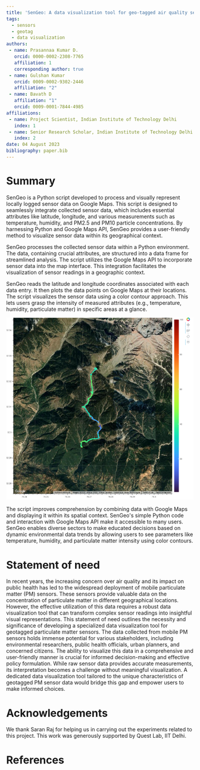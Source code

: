 ```yaml
---
title: 'SenGeo: A data visualization tool for geo-tagged air quality sensor data'
tags:
  - sensors
  - geotag
  - data visualization
authors:
 - name: Prasannaa Kumar D.
   orcid: 0000-0002-2308-7765
   affiliation: 1
   corresponding author: true
 - name: Gulshan Kumar
   orcid: 0009-0002-9302-2446
   affiliation: "2"
 - name: Bavath D
   affiliation: "1"
   orcid: 0009-0001-7844-4985
affiliations:
 - name: Project Scientist, Indian Institute of Technology Delhi
   index: 1
 - name: Senior Research Scholar, Indian Institute of Technology Delhi
   index: 2
date: 04 August 2023
bibliography: paper.bib
---
```


# Summary

SenGeo is a Python script developed to process and visually represent locally logged sensor data on Google Maps. This script is designed to seamlessly integrate collected sensor data, which includes essential attributes like latitude, longitude, and various measurements such as temperature, humidity, and PM2.5 and PM10 particle concentrations. By harnessing Python and Google Maps API, SenGeo provides a user-friendly method to visualize sensor data within its geographical context.

SenGeo processes the collected sensor data within a Python environment. The data, containing crucial attributes, are structured into a data frame for streamlined analysis. The script utilizes the Google Maps API to incorporate sensor data into the map interface. This integration facilitates the visualization of sensor readings in a geographic context.

SenGeo reads the latitude and longitude coordinates associated with each data entry. It then plots the data points on Google Maps at their locations. The script visualizes the sensor data using a color contour approach. This lets users grasp the intensity of measured attributes (e.g., temperature, humidity, particulate matter) in specific areas at a glance.

![Example of processed data from an experiment collecting PM2.5 levels at higher altitude.\label{fig:figure1_1}](figure1_1.png)

The script improves comprehension by combining data with Google Maps and displaying it within its spatial context. SenGeo's simple Python code and interaction with Google Maps API make it accessible to many users. SenGeo enables diverse sectors to make educated decisions based on dynamic environmental data trends by allowing users to see parameters like temperature, humidity, and particulate matter intensity using color contours.


# Statement of need

In recent years, the increasing concern over air quality and its impact on public health has led to the widespread deployment of mobile particulate matter (PM) sensors. These sensors provide valuable data on the concentration of particulate matter in different geographical locations. However, the effective utilization of this data requires a robust data visualization tool that can transform complex sensor readings into insightful visual representations. This statement of need outlines the necessity and significance of developing a specialized data visualization tool for geotagged particulate matter sensors. The data collected from mobile PM sensors holds immense potential for various stakeholders, including environmental researchers, public health officials, urban planners, and concerned citizens. The ability to visualize this data in a comprehensive and user-friendly manner is crucial for informed decision-making and effective policy formulation. While raw sensor data provides accurate measurements, its interpretation becomes a challenge without meaningful visualization. A dedicated data visualization tool tailored to the unique characteristics of geotagged PM sensor data would bridge this gap and empower users to make informed choices.


# Acknowledgements

We thank Saran Raj for helping us in carrying out the experiments related to this project. This work
was generously supported by Quest Lab, IIT Delhi.

# References
